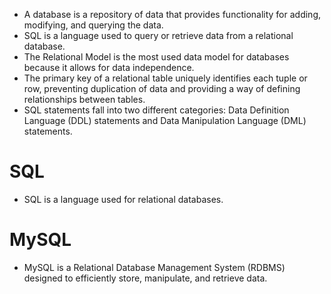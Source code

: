 * A database is a repository of data that provides functionality for adding, modifying, and querying the data. 
* SQL is a language used to query or retrieve data from a relational database. 
* The Relational Model is the most used data model for databases because it allows for data independence. 
* The primary key of a relational table uniquely identifies each tuple or row, preventing duplication of data and providing a way of defining relationships between tables. 
* SQL statements fall into two different categories: Data Definition Language (DDL) statements and Data Manipulation Language (DML) statements.


# SQL
* SQL is a language used for relational databases.

# MySQL 
* MySQL is a Relational Database Management System (RDBMS) designed to efficiently store, manipulate, and retrieve data.
